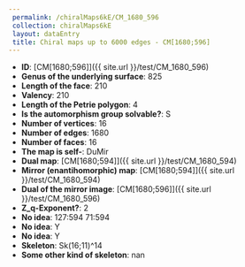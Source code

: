 ```yaml
--- 
 permalink: /chiralMaps6kE/CM_1680_596 
 collection: chiralMaps6kE
 layout: dataEntry
 title: Chiral maps up to 6000 edges - CM[1680;596]
---
```


- **ID**: [CM[1680;596]]({{ site.url }}/test/CM_1680_596)
- **Genus of the underlying surface**: 825
- **Length of the face**: 210
- **Valency**: 210
- **Length of the Petrie polygon**: 4
- **Is the automorphism group solvable?**: S
- **Number of vertices**: 16
- **Number of edges**: 1680
- **Number of faces**: 16
- **The map is self-**: DuMir
- **Dual map**: [CM[1680;594]]({{ site.url }}/test/CM_1680_594)
- **Mirror (enantihomorphic) map**: [CM[1680;594]]({{ site.url }}/test/CM_1680_594)
- **Dual of the mirror image**: [CM[1680;596]]({{ site.url }}/test/CM_1680_596)
- **Z_q-Exponent?**: 2
- **No idea**:  127:594 71:594
- **No idea**: Y
- **No idea**: Y
- **Skeleton**: Sk(16;11)^14
- **Some other kind of skeleton**: nan
